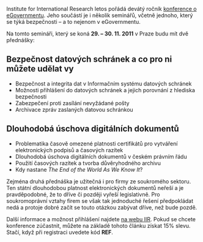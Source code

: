 <!-- dcterms:identifier = aspnetcz#343 -->
<!-- dcterms:title = Pozvánka na seminář o bezpečnosti -->
<!-- dcterms:abstract = Uvnitř: kód pro slevu. Institute for International Research letos pořádá devátý ročník konference o eGovernmentu. Jeho součástí je i několik seminářů, včetně jednoho, který se týká bezpečnosti – a to nejenom v eGovernmentu. Budu tam mít dvě přednášky, tak vás zvu. -->
<!-- np9:categoryId = 6 -->
<!-- x4w:category = Akce a události -->
<!-- np9:authorId = 1 -->
<!-- np9:authorEmail = michal.valasek@altairis.cz -->
<!-- dcterms:creator = Michal Altair Valášek -->
<!-- dcterms:created = 2011-10-11T19:14:32.79+02:00 -->
<!-- dcterms:dateAccepted = 2011-10-11T19:14:34+02:00 -->
<!-- x4w:pictureWidth = 150 -->
<!-- x4w:pictureHeight = 150 -->
<!-- x4w:pictureUrl = /perex-pictures/20111011-pozvanka-na-seminar-o-bezpecnosti.png -->

Institute for International Research letos pořádá devátý ročník [konference o eGovernmentu](http://www.konference.cz/akce/detail-2382-eGovernment-2011/). Jeho součástí je i několik seminářů, včetně jednoho, který se týká bezpečnosti – a to nejenom v eGovernmentu.

Na tomto semináři, který se koná **29. – 30. 11. 2011** v Praze budu mít dvě přednášky:

## Bezpečnost datových schránek a co pro ni můžete udělat vy

*   Bezpečnost a integrita dat v Informačním systému datových schránek 
*   Možnosti přihlášení do datových schránek a jejich porovnání z hlediska bezpečnosti 
*   Zabezpečení proti zasílání nevyžádané pošty 
*   Archivace zpráv zaslaných datovou schránkou 

## Dlouhodobá úschova digitálních dokumentů

*   Problematika časově omezené platnosti certifikátů pro vytváření elektronických podpisů a časových razítek 
*   Dlouhodobá úschova digitálních dokumentů v českém právním řádu 
*   Použití časových razítek a tvorba důvěryhodného archivu 
*   Kdy nastane *The End of the World As We Know It*?

Zejména druhá přednáška je užitečná i pro firmy ze soukromého sektoru. Ten státní dlouhodobou platnost elektronických dokumentů neřeší a je pravděpodobné, že to dříve či později vyřeší legislativně. Pro soukromoprávní vztahy firem se však tak jednoduché řešení předpokládat nedá a protoje dobré začít se touto otázkou zabývat dříve, než bude pozdě.

Další informace a možnost přihlášení najdete [na webu IIR](http://www.konference.cz/akce/detail-2390-Bezpecnost-v-eGovernmentu/). Pokud se chcete konference zúčastnit, můžete na základě tohoto článku získat 15% slevu. Stačí, když při registraci uvedete kód **REF**.